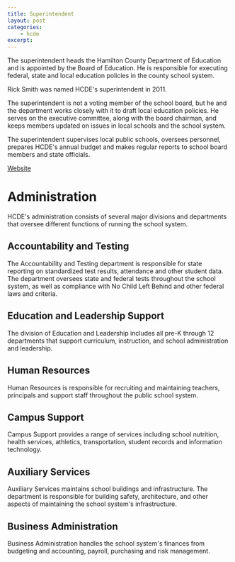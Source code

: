 ```yaml
---
title: Superintendent
layout: post
categories:
    - hcde
excerpt:
---
```


The superintendent heads the Hamilton County Department of Education and is appointed by the Board of Education. He is responsible for executing federal, state and local education policies in the county school system.

Rick Smith was named HCDE's superintendent in 2011.

The superintendent is not a voting member of the school board, but he and the department works closely with it to draft local education policies. He serves on the executive committee, along with the board chairman, and keeps members updated on issues in local schools and the school system.

The superintendent supervises local public schools, oversees personnel, prepares HCDE's annual budget and makes regular reports to school board members and state officials.

[Website](http://www.hcde.org/?DivisionID=14317&ToggleSideNav=ShowAll)

# Administration

HCDE's administration consists of several major divisions and departments that oversee different functions of running the school system.

## Accountability and Testing

The Accountability and Testing department is responsible for state reporting on standardized test results, attendance and other student data. The department oversees state and federal tests throughout the school system, as well as compliance with No Child Left Behind and other federal laws and criteria.

## Education and Leadership Support

The division of Education and Leadership includes all pre-K through 12 departments that support curriculum, instruction, and school administration and leadership.

## Human Resources

Human Resources is responsible for recruiting and maintaining teachers, principals and support staff throughout the public school system. 

## Campus Support

Campus Support provides a range of services including school nutrition, health services, athletics, transportation, student records and information technology.

## Auxiliary Services

Auxiliary Services maintains school buildings and infrastructure. The department is responsible for building safety, architecture, and other aspects of maintaining the school system's infrastructure.

## Business Administration

Business Administration handles the school system's finances from budgeting and accounting, payroll, purchasing and risk management.



